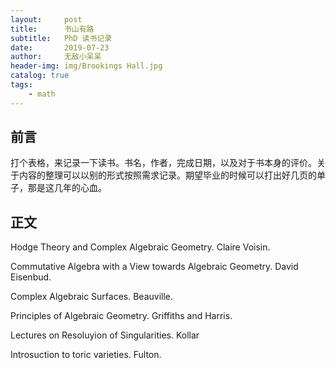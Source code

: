 ```yaml
---
layout:     post
title:      书山有路
subtitle:   PhD 读书记录
date:       2019-07-23
author:     无敌小呆呆
header-img: img/Brookings Hall.jpg
catalog: true
tags:
    - math
---
```


## 前言
打个表格，来记录一下读书。书名，作者，完成日期，以及对于书本身的评价。关于内容的整理可以以别的形式按照需求记录。期望毕业的时候可以打出好几页的单子，那是这几年的心血。

## 正文

Hodge Theory and Complex Algebraic Geometry. Claire Voisin.

Commutative Algebra with a View towards Algebraic Geometry. David Eisenbud.

Complex Algebraic Surfaces. Beauville.

Principles of Algebraic Geometry. Griffiths and Harris.

Lectures on Resoluyion of Singularities. Kollar

Introsuction to toric varieties. Fulton.
